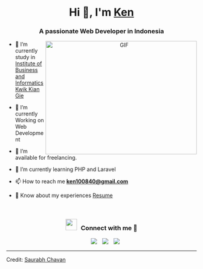 <h1 align="center">Hi 👋, I'm <a href="https://100rabhcsmc.github.io/Me.io/" target="blank">
Ken</a></h1>
<h3 align="center">A passionate Web Developer in Indonesia</h3>

<a target="_blank" align="center">
  <img align="right" top="500" height="300" width="400" alt="GIF" src="https://media.giphy.com/media/SWoSkN6DxTszqIKEqv/giphy.gif">
</a>

- 🔭 I’m currently study in <a href="https://kwikkiangie.ac.id/" target="blank">Institute of Business and Informatics Kwik Kian Gie</a>

- 🌱 I’m currently Working on Web Development

- 🤝 I’m available for freelancing.

- 🌱 I’m currently learning PHP and Laravel

<!-- - 💬 Ask me about **Web Development** -->

- 📫 How to reach me **ken100840@gmail.com**

- 📄 Know about my experiences <a href="#" target="blank">Resume</a>
<br/>
<h3 align="center" > <img src="https://media.giphy.com/media/iY8CRBdQXODJSCERIr/giphy.gif" width="30" height="30" style="margin-right: 10px;">Connect with me 🤝 </h3>

<p align="center">

 <div align="center"  class="icons-social" style="margin-left: 10px;">
        <a style="margin-left: 10px;"  target="_blank" href="https://www.linkedin.com/in/ivander-kendrick-wijono-479b83288?utm_source=share&utm_campaign=share_via&utm_content=profile&utm_medium=android_app">
			<img src="https://img.icons8.com/doodle/40/000000/linkedin--v2.png"></a>
        <a style="margin-left: 10px;" target="_blank" href="https://github.com/IvanderKendrick">
		<img src="https://img.icons8.com/doodle/40/000000/github--v1.png"></a>
		<!-- <a style="margin-left: 10px;" target="_blank" href="https://stackoverflow.com/users/12053852/saurabh-chavan?tab=profile">
				<img src="https://img.icons8.com/external-tal-revivo-color-tal-revivo/40/000000/external-stack-overflow-is-a-question-and-answer-site-for-professional-logo-color-tal-revivo.png"></a> -->
	   <!-- <a style="margin-left: 10px;" target="_blank" href="https://dev.to/100rabhcsmc">
					<img src="https://img.icons8.com/external-sketchy-juicy-fish/0.6x/external-blog-online-services-sketchy-sketchy-juicy-fish.png"></a> -->
        <a style="margin-left: 10px;" target="_blank" href="https://instagram.com/ivander_kendrick">
			<img src="https://img.icons8.com/doodle/40/000000/instagram-new--v2.png"></a>
		<!-- <a style="margin-left: 10px;" target="_blank" href="https://twitter.com/100rabhcsmc">
			<img src="https://img.icons8.com/doodle/1x/twitter-squared--v2.png" ></a>
		<a style="margin-left: 10px;" target="_blank" href="https://www.youtube.com/channel/UC-ZdNkKNHC6KguDqNFKO2Nw?view_as=subscriber">
				<img src="https://img.icons8.com/doodle/1x/youtube--v2.png" ></a>
		<a style="margin-left: 5px;" target="_blank" href="https://github.com/100rabhcsmc/Me.io/blob/master/01SaurabhChavanReactNativeResume.pdf">
					<img src="https://img.icons8.com/plasticine/0.5x/resume.png" ></a> -->
      </div>

</p>

<!-- ### Blogs posts -->

<!-- BLOG-POST-LIST:START -->

<!-- - [Download Instagram profile picture using python](https://dev.to/100rabhcsmc/instagram-profile-picture-download-using-python-n2j)
- [Convert a image to sketch using python](https://dev.to/100rabhcsmc/convert-a-image-to-sketch-using-python-3ip1)
- [Upload your project/files in GitHub using commands](https://dev.to/100rabhcsmc/upload-your-project-files-in-github-using-commands-1hn8) -->
<!-- BLOG-POST-LIST:END -->

---

Credit: [Saurabh Chavan](https://github.com/100rabhcsmc)

<!-- Last Edited on: 08/08/2022 -->

